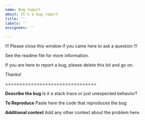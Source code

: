 ```yaml
---
name: Bug report
about: It's a bug report
title: ''
labels: ''
assignees: ''

---
```


!!! Please close this window if you came here to ask a question !!!

See the readme file for more information.

If you are here to report a bug, please delete this bit and go on. 

 Thanks!

================================

**Describe the bug**
Is it a stack trace or just unexpected behavior?

**To Reproduce**
Paste here the code that reproduces the bug

**Additional context**
Add any other context about the problem here.
